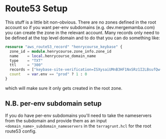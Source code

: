 # Route53 Setup

This stuff is a little bit non-obvious. There are no zones defined in the root account so if you want per-env subdomains (e.g. dev.mergemamba.com) you can create the zone in the relevant account. Many records only need to be defined at the top level domain and to do that you can do something like:

```terraform
resource "aws_route53_record" "henrycourse_keybase" {
  zone_id = module.henrycourse.zone_info.zone_id
  name    = local.henrycourse_domain_name
  type    = "TXT"
  ttl     = "300"
  records = ["keybase-site-verification=ISXysaiUMnB3HF1NxSRz1I2LBsufQw-wGNAFUkDMAkk"]
  count   = var.env == "prod" ? 1 : 0
}
```

which will make sure it only gets created in the root zone.

## N.B. per-env subdomain setup
If you do have per-env subdomains you'll need to take the nameservers from the subdomain and provide them as an input `<domain_name>_subdomain_nameservers` in the `terragrunt.hcl` for the root route53 config.
